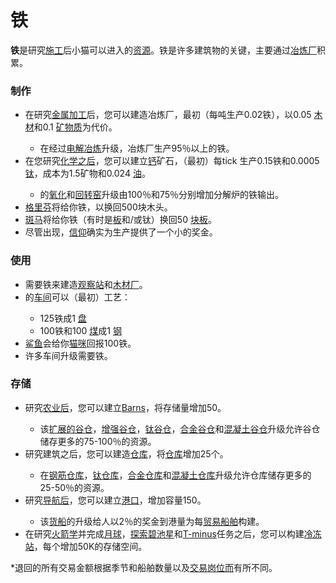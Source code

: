 # 铁

  <p><strong>铁</strong>是研究<a href="#Technologies#Construction">施工</a>后小猫可以进入的<a href="#Resources">资源</a>。铁是许多建筑物的关键，主要通过<a href="#Buildings#Smelter">冶炼厂</a>积累。<a href="#Technologies#Construction"></a><a href="#Buildings#Smelter"></a></p>


### 制作

   <ul>
    <li>在研究<a href="#Technologies#Metal_working">金属加工</a>后，您可以建造冶炼厂，最初（每吨生产0.02铁），以0.05 <a href="#wood">木材</a>和0.1 <a href="#minerals">矿物质</a>为代价。</li>
    <ul>
     <li>在经过<a href="#workshop#Electrolytic_Smelting">电解冶炼</a>升级，冶炼厂生产95％以上的铁。</li>
    </ul>
    <li>在您研究<a href="#Technologies#Chemistry">化学之后</a>，您可以建立<a href="#Buildings#Calciner">钙</a>矿石，（最初）每tick 生产0.15铁和0.0005 <a href="#titanium">钛</a>，成本为1.5矿物和0.024 <a href="#oil">油</a>。</li>
    <ul>
     <li>的<a href="#workshop#Oxidation">氧化</a>和<a href="#workshop#Rotary_Kiln">回转窑</a>升级由100％和75％分别增加分解炉的铁输出。</li>
    </ul>
    <li> <a href="#Trade#Griffins">格里芬</a>将给你铁，以换回500块木头。</li>
    <li> <a href="#Trade#Zebras">斑马</a>将给你铁（有时是<a href="#plate">板</a>和/或钛）换回50 <a href="#slab">块板</a>。</li>
    <li>尽管出现，<a href="#Faith">信仰</a>确实为生产提供了一个小的奖金。</li>
   </ul>
   
### 使用

   <ul>
    <li>需要铁来建造<a href="#Buildings#Observatory">观察站</a>和<a href="#Buildings#Lumber_Mill">木材厂</a>。</li>
    <li>的<a href="#workshop">车间</a>可以（最初）工艺：</li>
    <ul>
     <li>125铁成1 <a href="#plate">盘</a></li>
     <li>100铁和100 <a href="#coal">煤</a>成1 <a href="#steel">钢</a></li>
    </ul>
    <li> <a href="#Trade#Sharks">鲨鱼</a>会给你<a href="#catnip">猫咪</a>回报100铁。</li>
    <li> 许多车间升级需要铁。</li>
   </ul>
   
### 存储
<ul>
    <li>研究<a href="#Technologies#Agriculture">农业后</a>，您可以建立<a href="#Buildings#Barn">Barns</a>，将存储量增加50。</li>
    <ul>
     <li>该<a href="#workshop#Expanded_Barns">扩展的谷仓</a>，<a href="#workshop#Reinforced_Barns">增强谷仓</a>，<a href="#workshop#Titanium_Barns">钛谷仓</a>，<a href="#workshop#Alloy_Barns">合金谷仓</a>和<a href="#workshop#Concrete_Barns">混凝土谷仓</a>升级允许谷仓储存更多的75-100％的资源。</li>
    </ul>
    <li>研究建筑之后，您可以建造<a href="#Buildings#Warehouse">仓库</a>，将<a href="#Buildings#Warehouse">仓库</a>增加25个。</li>
    <ul>
     <li>在<a href="#workshop#Reinforced_Warehouses">钢筋仓库</a>，<a href="#workshop#Titanium_Warehouses">钛仓库</a>，<a href="#workshop#Alloy_Warehouses">合金仓库</a>和<a href="#workshop#Concrete_Warehouses">混凝土仓库</a>升级允许仓库储存更多的25-50％的资源。</li>
    </ul>
    <li>研究<a href="#Technologies#Navigation">导航后</a>，您可以建立<a href="#Buildings#Harbor">港口</a>，增加容量150。 </li>
    <ul>
     <li>该<a href="#ship">货船</a>的升级给人以2％的奖金到港量为每<a href="#ship">贸易船舶</a>构建。</li>
    </ul>
    <li>在研究<a href="#Technologies#Rocketry">火箭学</a>并完成<a href="#Space#Moon_mission">月球</a>，<a href="#Space#Piscine_mission">探索碧池星</a>和<a href="#Space#T_minus_mission">T-minus</a>任务之后，您可以构建<a href="#Space#Cryostation">冷冻站</a>，每个增加50K的存储空间。</li>
   </ul>
   <p>*退回的所有交易金额根据季节和船舶数量以及<a href="#Buildings#Tradepost">交易岗位而</a>有所不同。</p>
